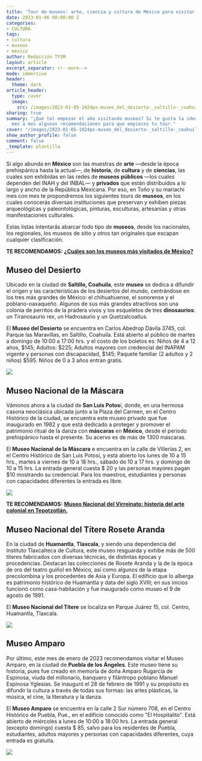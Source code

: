 ```yaml
---
title: 'Tour de museos: arte, ciencia y cultura de México para visitar en enero'
date: 2023-01-06 00:00:00 Z
categories:
- CULTURA
tags:
- cultura
- museos
- mexico
author: Redacción TYSM
layout: article
excerpt_separator: <!--more-->
mode: immersive
header:
  theme: dark
article_header:
  type: cover
  image:
    src: /images/2023-01-05-1024px-museo_del_desierto-_saltillo-_coahuila.jpeg
sharing: true
summary: "¿Qué tal empezar el año visitando museos? Si te gusta la idea, acá te daremos
  mes a mes algunas recomendaciones para que empieces tu tour."
cover: "/images/2023-01-05-1024px-museo_del_desierto-_saltillo-_coahuila.jpeg"
show_author_profile: false
comment: false
_template: plantilla
---
```







Si algo abunda en **México** son las muestras de **arte** —desde la época prehispánica hasta la actual—, de **historia**, de **cultura** y de **ciencias**, las cuales son exhibidas en las redes de **museos** **públicos** —los cuales dependen del INAH y del INBAL— y **privados** que están distribuidos a lo largo y ancho de la República Mexicana. Por eso, en Toño y su mariachi mes con mes te propondremos los siguientes _tours_ de **museos**, en los cuales conocerás diversas instituciones que preservan y exhiben piezas arqueológicas y paleontológicas, pinturas, esculturas, artesanías y otras manifestaciones culturales.

Estas listas intentarás abarcar todo tipo de **museos**, desde los nacionales, los regionales, los museos de sitio y otros tan originales que escapan cualquier clasificación.

**TE RECOMENDAMOS:** [**¿Cuáles son los museos más visitados de México?**](https://blog.tonoysumariachi.com/turismo/2022/06/07/cuales-son-los-museos-mas-visitados-de-mexico.html)

## Museo del Desierto

Ubicado en la ciudad de **Saltillo, Coahuila**, este **museo** se dedica a difundir el origen y las características de los desiertos del mundo, centrándose en los tres más grandes de México: el chihuahuense, el sonorense y el poblano-oaxaqueño. Algunos de sus más grandes atractivos son una colonia de perritos de la pradera vivos y los esqueletos de tres **dinosaurios**: un Tiranosaurio rex, un Hadrosaurio y un Quetzalcoatlus.

El **Museo del Desierto** se encuentra en Carlos Abedrop Dávila 3745, col. Parque las Maravillas, en Saltillo, Coahuila. Está abierto al público de martes a domingo de 10:00 a 17:00 hrs. y el costo de los boletos es: Niños de 4 a 12 años, $145; Adultos: $225; Adultos mayores con credencial del INAPAM vigente y personas con discapacidad, $145; Paquete familiar (2 adultos y 2 niños) $595. Niños de 0 a 3 años entran gratis.

![](/images/2023-01-05-1024px-museo_del_desierto-_saltillo-_coahuila.jpeg)

## Museo Nacional de la Máscara

Vámonos ahora a la ciudad de **San Luis Potos**í, donde, en una hermosa casona neoclásica ubicada junto a la Plaza del Carmen, en el Centro Histórico de la ciudad, se encuentra este museo privado que fue inaugurado en 1982 y que está dedicado a proteger y promover el patrimonio ritual de la danza con **máscaras** en **México**, desde el periodo prehispánico hasta el presente. Su acervo es de más de 1300 máscaras.

El **Museo Nacional de la Máscara** e encuentra en la calle de Villerías 2, en el Centro Histórico de San Luis Potosí, y está abierto los lunes de 10 a 15 hrs., martes a viernes de 10 a 18 hrs., sábado de 10 a 17 hrs. y domingo de 10 a 15 hrs. La entrada general cuesta $ 20 y las personas mayores pagan $10 mostrando su credencial. Para los maestros, estudiantes y personas con capacidades diferentes la entrada es libre.

![](https://upload.wikimedia.org/wikipedia/commons/thumb/c/c5/Museo_de_la_Mascara_San_Luis_Potosi.JPG/1024px-Museo_de_la_Mascara_San_Luis_Potosi.JPG)

**TE RECOMENDAMOS:** [**Museo Nacional del Virreinato: historia del arte colonial en Tepotzotlán.**](https://blog.tonoysumariachi.com/cultura/2022/08/08/museo-nacional-del-virreinato-historia-del-arte-colonial-en-tepotzotlan.html)

## Museo Nacional del Títere Rosete Aranda

En la ciudad de **Huamantla**, **Tlaxcala**, y siendo una dependencia del Instituto Tlaxcalteca de Cultura, este museo resguarda y exhibe más de 500 títeres fabricados con diversas técnicas, de distintas épocas y procedencias. Destacan las colecciones de Rosete Aranda y la de la época de oro del teatro guiñol en México, así como algunos de la etapa precolombina y los procedentes de Asia y Europa. El edificio que lo alberga es patrimonio histórico de Huamantla y data del siglo XVIII; en sus inicios funcionó como casa-habitación y fue inaugurado como museo el 9 de agosto de 1991.

El **Museo Nacional del Títere** se localiza en Parque Juárez 15, col. Centro, Huamantla, Tlaxcala.

![](https://upload.wikimedia.org/wikipedia/commons/thumb/2/29/Museo_Nacional_del_T%C3%ADtere_en_Huamantla%2C_Tlaxcala_01.jpg/1024px-Museo_Nacional_del_T%C3%ADtere_en_Huamantla%2C_Tlaxcala_01.jpg)

## Museo Amparo

Por último, este mes de enero de 2023 recomendamos visitar el Museo Amparo, en la ciudad de **Puebla de los Ángeles**. Este museo tiene su historia, pues fue creado en memoria de doña Amparo Rugarcía de Espinosa, viuda del millonario, banquero y filántropo poblano Manuel Espinosa Yglesias. Se inauguró el 28 de febrero de 1991 y su propósito es difundir la cultura a través de todas sus formas: las artes plásticas, la música, el cine, la literatura y la danza.

El **Museo Amparo** se encuentra en la calle 2 Sur número 708, en el Centro Histórico de Puebla, Pue., en el edificio conocido como "El Hospitalito". Está abierto de miércoles a lunes de 10:00 a 18:00 hrs. La entrada general (excepto domingo) cuesta $ 85, salvo para los residentes de Puebla, estudiantes, adultos mayores y personas con capacidades diferentes, cuya entrada es gratuita.

![](https://upload.wikimedia.org/wikipedia/commons/thumb/5/58/Museo_Amparo_por_la_noche_03.jpg/1024px-Museo_Amparo_por_la_noche_03.jpg)

